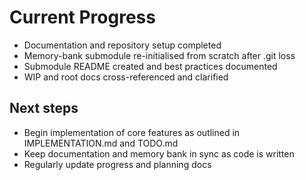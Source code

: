 # Current Progress

- Documentation and repository setup completed
- Memory-bank submodule re-initialised from scratch after .git loss
- Submodule README created and best practices documented
- WIP and root docs cross-referenced and clarified

## Next steps
- Begin implementation of core features as outlined in IMPLEMENTATION.md and TODO.md
- Keep documentation and memory bank in sync as code is written
- Regularly update progress and planning docs
